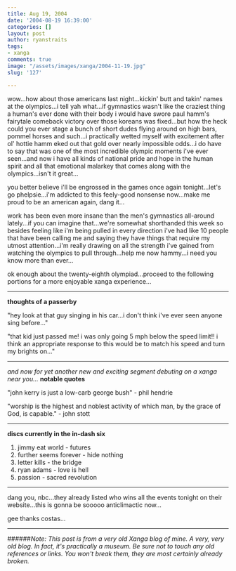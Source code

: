 ```yaml
---
title: Aug 19, 2004
date: '2004-08-19 16:39:00'
categories: []
layout: post
author: ryanstraits
tags:
- xanga
comments: true
image: "/assets/images/xanga/2004-11-19.jpg"
slug: '127'

---
```

wow...how about those americans last night...kickin' butt and takin' names at the olympics...i tell yah what...if gymnastics wasn't like the craziest thing a human's ever done with their body i would have swore paul hamm's fairytale comeback victory over those koreans was fixed...but how the heck could you ever stage a bunch of short dudes flying around on high bars, pommel horses and such...i practically wetted myself with excitement after ol' hottie hamm eked out that gold over nearly impossible odds...i do have to say that was one of the most incredible olympic moments i've ever seen...and now i have all kinds of national pride and hope in the human spirit and all that emotional malarkey that comes along with the olympics...isn't it great...

<!-- break -->

you better believe i'll be engrossed in the games once again tonight...let's go phelpsie...i'm addicted to this feely-good nonsense now...make me proud to be an american again, dang it...

work has been even more insane than the men's gymnastics all-around lately...if you can imagine that...we're somewhat shorthanded this week so besides feeling like i'm being pulled in every direction i've had like 10 people that have been calling me and saying they have things that require my utmost attention...i'm really drawing on all the strength i've gained from watching the olympics to pull through...help me now hammy...i need you know more than ever...

ok enough about the twenty-eighth olympiad...proceed to the following portions for a more enjoyable xanga experience...

---

<strong>thoughts of a passerby</strong>

"hey look at that guy singing in his car...i don't think i've ever seen anyone sing before..."

"that kid just passed me! i was only going 5 mph below the speed limit!! i think an appropriate response to this would be to match his speed and turn my brights on..."

---

<em>and now for yet another new and exciting segment debuting on a xanga near you...
</em><strong>notable quotes</strong>

"john kerry is just a low-carb george bush" - phil hendrie

"worship is the highest and noblest activity of which man, by the grace of God, is capable." - john stott

---

<strong>discs currently in the in-dash six</strong>
<ol>
	<li>jimmy eat world - futures</li>
	<li>further seems forever - hide nothing</li>
	<li>letter kills - the bridge</li>
	<li>ryan adams - love is hell</li>
	<li>passion - sacred revolution</li>
</ol>

---

dang you, nbc...they already listed who wins all the events tonight on their website...this is gonna be sooooo anticlimactic now...

gee thanks costas...

---

######*Note: This post is from a very old Xanga blog of mine. A very, very old blog. In fact, it's practically a museum. Be sure not to touch any old references or links. You won't break them, they are most certainly already broken.*